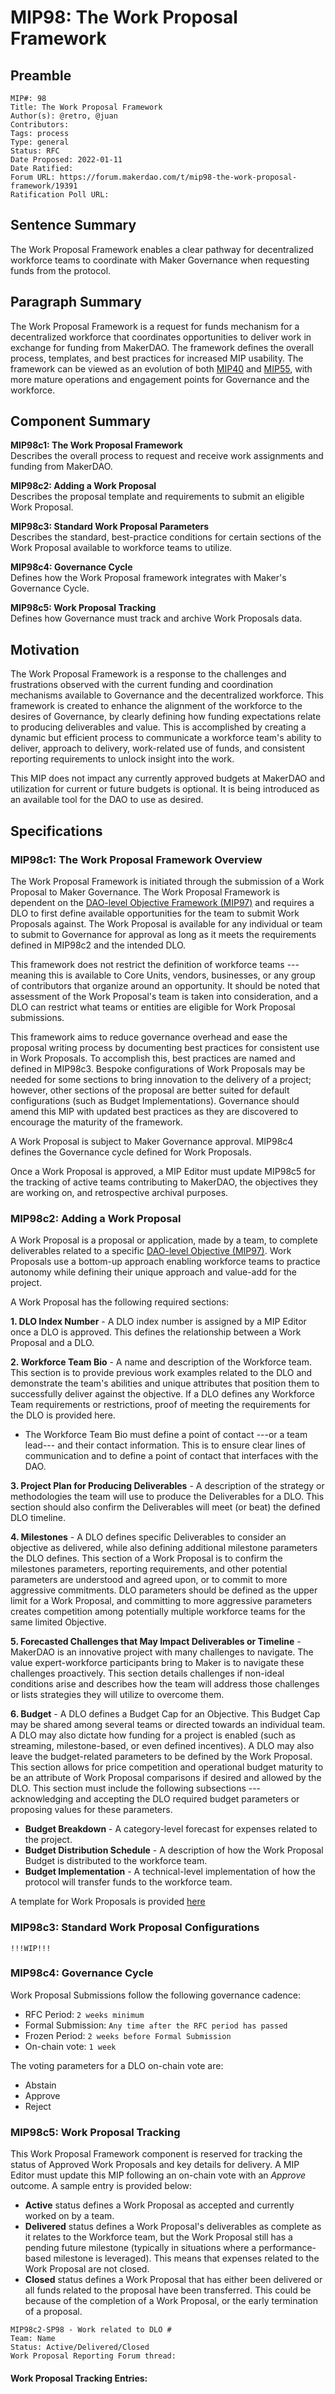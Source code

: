 # MIP98: The Work Proposal Framework

## Preamble

```
MIP#: 98
Title: The Work Proposal Framework
Author(s): @retro, @juan
Contributors:
Tags: process
Type: general
Status: RFC
Date Proposed: 2022-01-11
Date Ratified:
Forum URL: https://forum.makerdao.com/t/mip98-the-work-proposal-framework/19391
Ratification Poll URL:
```

## Sentence Summary

The Work Proposal Framework enables a clear pathway for decentralized workforce teams to coordinate with Maker Governance when requesting funds from the protocol.

## Paragraph Summary

The Work Proposal Framework is a request for funds mechanism for a decentralized workforce that coordinates opportunities to deliver work in exchange for funding from MakerDAO. The framework defines the overall process, templates, and best practices for increased MIP usability. The framework can be viewed as an evolution of both [MIP40](https://mips.makerdao.com/mips/details/MIP40) and [MIP55](https://mips.makerdao.com/mips/details/MIP55), with more mature operations and engagement points for Governance and the workforce. 

## Component Summary

**MIP98c1: The Work Proposal Framework**  
Describes the overall process to request and receive work assignments and funding from MakerDAO.

**MIP98c2: Adding a Work Proposal**  
Describes the proposal template and requirements to submit an eligible Work Proposal.

**MIP98c3: Standard Work Proposal Parameters**  
Describes the standard, best-practice conditions for certain sections of the Work Proposal available to workforce teams to utilize.

**MIP98c4: Governance Cycle**  
Defines how the Work Proposal framework integrates with Maker's Governance Cycle.

**MIP98c5: Work Proposal Tracking**  
Defines how Governance must track and archive Work Proposals data.

## Motivation

The Work Proposal Framework is a response to the challenges and frustrations observed with the current funding and coordination mechanisms available to Governance and the decentralized workforce. This framework is created to enhance the alignment of the workforce to the desires of Governance, by clearly defining how funding expectations relate to producing deliverables and value. This is accomplished by creating a dynamic but efficient process to communicate a workforce team's ability to deliver, approach to delivery, work-related use of funds, and consistent reporting requirements to unlock insight into the work.

This MIP does not impact any currently approved budgets at MakerDAO and utilization for current or future budgets is optional. It is being introduced as an available tool for the DAO to use as desired.

## Specifications

### MIP98c1: The Work Proposal Framework Overview

The Work Proposal Framework is initiated through the submission of a Work Proposal to Maker Governance. The Work Proposal Framework is dependent on the [DAO-level Objective Framework (MIP97)](https://forum.makerdao.com/t/mip97-the-dao-level-objective-framework/19390) and requires a DLO to first define available opportunities for the team to submit Work Proposals against. The Work Proposal is available for any individual or team to submit to Governance for approval as long as it meets the requirements defined in MIP98c2 and the intended DLO.

This framework does not restrict the definition of workforce teams --- meaning this is available to Core Units, vendors, businesses, or any group of contributors that organize around an opportunity. It should be noted that assessment of the Work Proposal's team is taken into consideration, and a DLO can restrict what teams or entities are eligible for Work Proposal submissions.

This framework aims to reduce governance overhead and ease the proposal writing process by documenting best practices for consistent use in Work Proposals. To accomplish this, best practices are named and defined in MIP98c3. Bespoke configurations of Work Proposals may be needed for some sections to bring innovation to the delivery of a project; however, other sections of the proposal are better suited for default configurations (such as Budget Implementations). Governance should amend this MIP with updated best practices as they are discovered to encourage the maturity of the framework.

A Work Proposal is subject to Maker Governance approval. MIP98c4 defines the Governance cycle defined for Work Proposals.

Once a Work Proposal is approved, a MIP Editor must update MIP98c5 for the tracking of active teams contributing to MakerDAO, the objectives they are working on, and retrospective archival purposes.

### MIP98c2: Adding a Work Proposal

A Work Proposal is a proposal or application, made by a team, to complete deliverables related to a specific [DAO-level Objective (MIP97)](https://forum.makerdao.com/t/mip97-the-dao-level-objective-framework/19390). Work Proposals use a bottom-up approach enabling workforce teams to practice autonomy while defining their unique approach and value-add for the project.

A Work Proposal has the following required sections:

**1. DLO Index Number** - A DLO index number is assigned by a MIP Editor once a DLO is approved. This defines the relationship between a Work Proposal and a DLO.

**2. Workforce Team Bio** - A name and description of the Workforce team. This section is to provide previous work examples related to the DLO and demonstrate the team's abilities and unique attributes that position them to successfully deliver against the objective. If a DLO defines any Workforce Team requirements or restrictions, proof of meeting the requirements for the DLO is provided here.

* The Workforce Team Bio must define a point of contact ---or a team lead--- and their contact information. This is to ensure clear lines of communication and to define a point of contact that interfaces with the DAO.

**3. Project Plan for Producing Deliverables** - A description of the strategy or methodologies the team will use to produce the Deliverables for a DLO. This section should also confirm the Deliverables will meet (or beat) the defined DLO timeline.

**4. Milestones** - A DLO defines specific Deliverables to consider an objective as delivered, while also defining additional milestone parameters the DLO defines. This section of a Work Proposal is to confirm the milestones parameters, reporting requirements, and other potential parameters are understood and agreed upon, or to commit to more aggressive commitments. DLO parameters should be defined as the upper limit for a Work Proposal, and committing to more aggressive parameters creates competition among potentially multiple workforce teams for the same limited Objective.

**5. Forecasted Challenges that May Impact Deliverables or Timeline** - MakerDAO is an innovative project with many challenges to navigate. The value expert-workforce participants bring to Maker is to navigate these challenges proactively. This section details challenges if non-ideal conditions arise and describes how the team will address those challenges or lists strategies they will utilize to overcome them.


**6. Budget** - A DLO defines a Budget Cap for an Objective. This Budget Cap may be shared among several teams or directed towards an individual team. A DLO may also dictate how funding for a project is enabled (such as streaming, milestone-based, or even defined incentives). A DLO may also leave the budget-related parameters to be defined by the Work Proposal. This section allows for price competition and operational budget maturity to be an attribute of Work Proposal comparisons if desired and allowed by the DLO. This section must include the following subsections --- acknowledging and accepting the DLO required budget parameters or proposing values for these parameters.

* **Budget Breakdown** - A category-level forecast for expenses related to the project.
* **Budget Distribution Schedule** - A description of how the Work Proposal Budget is distributed to the workforce team.
* **Budget Implementation** - A technical-level implementation of how the protocol will transfer funds to the workforce team.

A template for Work Proposals is provided [here](https://hackmd.io/@0xRetro/BJjfjj75j)

### MIP98c3: Standard Work Proposal Configurations

`!!!WIP!!!`

### MIP98c4: Governance Cycle

Work Proposal Submissions follow the following governance cadence:

* RFC Period: `2 weeks minimum`
* Formal Submission: `Any time after the RFC period has passed`
* Frozen Period: `2 weeks before Formal Submission`
* On-chain vote: `1 week`

The voting parameters for a DLO on-chain vote are:

* Abstain
* Approve
* Reject

### MIP98c5: Work Proposal Tracking

This Work Proposal Framework component is reserved for tracking the status of Approved Work Proposals and key details for delivery. A MIP Editor must update this MIP following an on-chain vote with an *Approve* outcome. A sample entry is provided below:

* **Active** status defines a Work Proposal as accepted and currently worked on by a team.
* **Delivered** status defines a Work Proposal's deliverables as complete as it relates to the Workforce team, but the Work Proposal still has a pending future milestone (typically in situations where a performance-based milestone is leveraged). This means that expenses related to the Work Proposal are not closed.
* **Closed** status defines a Work Proposal that has either been delivered or all funds related to the proposal have been transferred. This could be because of the completion of a Work Proposal, or the early termination of a proposal.

```
MIP98c2-SP98 - Work related to DLO #
Team: Name
Status: Active/Delivered/Closed
Work Proposal Reporting Forum thread:
```

#### Work Proposal Tracking Entries:
